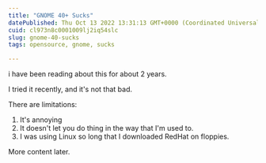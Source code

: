 ```yaml
---
title: "GNOME 40+ Sucks"
datePublished: Thu Oct 13 2022 13:31:13 GMT+0000 (Coordinated Universal Time)
cuid: cl973n8c0001009lj2iq54slc
slug: gnome-40-sucks
tags: opensource, gnome, sucks

---
```


i have been reading about this for about 2 years.

I tried it recently, and it's not that bad.

There are limitations:
1. It's annoying
2. It doesn't let you do thing in the way that I'm  used to.
3. I was using Linux so long that I downloaded RedHat on floppies.

More content later.
